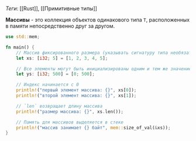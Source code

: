 
*Теги*: [[Rust]], [[Примитивные типы]]

**Массивы** - это коллекция объектов одинакового типа `T`, расположенных в памяти непосредственно друг за другом.

```rust
use std::mem;

fn main() {
    // Массив фиксированного размера (указывать сигнатуру типа необязательно)
    let xs: [i32; 5] = [1, 2, 3, 4, 5];

    // Все элементы могут быть инициализированы одним и тем же значением
    let ys: [i32; 500] = [0; 500];

    // Индекс начинается с 0
    println!("первый элемент массива: {}", xs[0]);
    println!("второй элемент массива: {}", xs[1]);

    // `len` возвращает длину массива
    println!("размер массива: {}", xs.len());

    // Память для массивов выделяется в стеке
    println!("массив занимает {} байт", mem::size_of_val(&xs));
}
```

```rust

```

```rust

```

```rust

```

```rust

```

```rust

```
